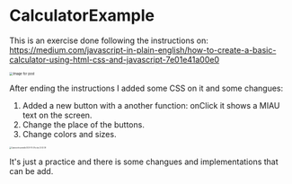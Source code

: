 # CalculatorExample

This is an exercise done following the instructions on: https://medium.com/javascript-in-plain-english/how-to-create-a-basic-calculator-using-html-css-and-javascript-7e01e41a00e0

<img src="https://miro.medium.com/max/930/1*pZZLJZRebdLIHa6BBwoa-w.jpeg" alt="Image for post" style="zoom:40%;" />

After ending the instructions I added some CSS on it and some changues:

1. Added a new button with a another function: onClick it shows a MIAU text on the screen.
2. Change the place of the buttons.
3. Change colors and sizes.

<img src="https://i.pinimg.com/564x/36/3c/ce/363cce2c48d051bf21c99d02de087a86.jpg" alt="Captura de pantalla 2020-10-29 a las 22.42.39" style="zoom:20%;" />

It's just a practice and there is some changues and implementations that can be add.